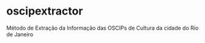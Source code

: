 # oscipextractor
Método de Extração da Informação das OSCIPs de Cultura da cidade do Rio de Janeiro
